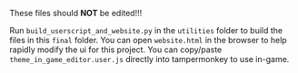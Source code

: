 These files should **NOT** be edited!!!

Run `build_userscript_and_website.py` in the `utilities` folder to build the files in this `final` folder.
You can open `website.html` in the browser to help rapidly modify the ui for this project.
You can copy/paste `theme_in_game_editor.user.js` directly into tampermonkey to use in-game.
